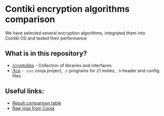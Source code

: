 # Contiki encryption algorithms comparison
We have selected several encryption algorithms, integrated them into Contiki OS and tested their performance

## What is in this repository?
* [/cryptolibs](/cryptolibs) - Collection of libraries and interfaces
* [/tcp](/tcp) - `.csc` cooja project, `.c` programs for z1 motes, `.h` header and config files

## Useful links:
* [Result comparison table](https://docs.google.com/spreadsheets/d/1QjzWGqsHzynjnElhdrYRoawbSOMHYTp6z6I9W2rAc4Y)
* [Raw logs from Cooja](https://gist.github.com/kezzyhko/57587af1a0a98eab514a1103f7c8bac5)
